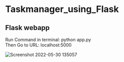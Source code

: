 # Taskmanager_using_Flask
 <h2>Flask webapp</h2>
Run Command in terminal: python app.py<br>
Then Go to URL: localhost:5000

![Screenshot 2022-05-30 135057](https://user-images.githubusercontent.com/67859818/170949683-3b5d741d-66cf-4f48-b0f0-d459cad620f5.jpg)
